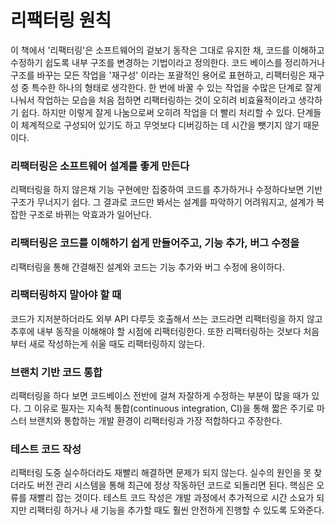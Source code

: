 # 리팩터링 원칙
이 책에서 '리팩터링'은 소프트웨어의 겉보기 동작은 그대로 유지한 채, 코드를 이해하고 수정하기 쉽도록 내부 구조를 변경하는 기법이라고 정의한다. 코드 베이스를 정리하거나 구조를 바꾸는 모든 작업을 '재구성' 이라는 포괄적인 용어로 표현하고, 리팩터링은 재구성 중 특수한 하나의 형태로 생각한다. 한 번에 바꿀 수 있는 작업을 수많은 단계로 잘게 나눠서 작업하는 모습을 처음 접하면 리팩터링하는 것이 오히려 비효율적이라고 생각하기 쉽다. 하지만 이렇게 잘게 나눔으로써 오히려 작업을 더 빨리 처리할 수 있다. 단계들이 체계적으로 구성되어 있기도 하고 무엇보다 디버깅하는 데 시간을 뺏기지 않기 때문이다.
### 리팩터링은 소프트웨어 설계를 좋게 만든다
리팩터링을 하지 않은채 기능 구현에만 집중하여 코드를 추가하거나 수정하다보면 기반 구조가 무너지기 쉽다. 그 결과로 코드만 봐서는 설계를 파악하기 어려워지고, 설계가 복잡한 구조로 바뀌는 악효과가 일어난다.
### 리팩터링은 코드를 이해하기 쉽게 만들어주고, 기능 추가, 버그 수정을 
리팩터링을 통해 간결해진 설계와 코드는 기능 추가와 버그 수정에 용이하다.
### 리팩터링하지 말아야 할 때
코드가 지저분하더라도 외부 API 다루듯 호출해서 쓰는 코드라면 리팩터링을 하지 않고 추후에 내부 동작을 이해해야 할 시점에 리팩터링한다. 또한 리팩터링하는 것보다 처음부터 새로 작성하는게 쉬울 때도 리팩터링하지 않는다.
### 브랜치 기반 코드 통합
리팩터링을 하다 보면 코드베이스 전반에 걸쳐 자잘하게 수정하는 부분이 많을 때가 있다. 그 이유로 필자는 지속적 통합(continuous integration, CI)을 통해 짧은 주기로 마스터 브랜치와 통합하는 개발 환경이 리팩터링과 가장 적합하다고 주장한다.
### 테스트 코드 작성
리팩터링 도중 실수하더라도 재빨리 해결하면 문제가 되지 않는다. 실수의 원인을 못 찾더라도 버전 관리 시스템을 통해 최근에 정상 작동하던 코드로 되돌리면 된다. 핵심은 오류를 재빨리 잡는 것이다. 테스트 코드 작성은 개발 과정에서 추가적으로 시간 소요가 되지만 리팩터링 하거나 새 기능을 추가할 때도 훨씬 안전하게 진행할 수 있도록 도와준다.
